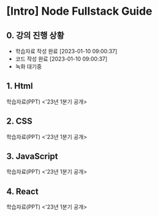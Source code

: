 # [Intro] Node Fullstack Guide

## 0. 강의 진행 상황

- 학습자료 작성 완료 [2023-01-10 09:00:37]
- 코드 작성 완료 [2023-01-10 09:00:37]
- 녹화 대기중

## 1. Html

학습자료(PPT)
<'23년 1분기 공개>

## 2. CSS

학습자료(PPT)
<'23년 1분기 공개>

## 3. JavaScript

학습자료(PPT)
<'23년 1분기 공개>

## 4. React

학습자료(PPT)
<'23년 1분기 공개>
